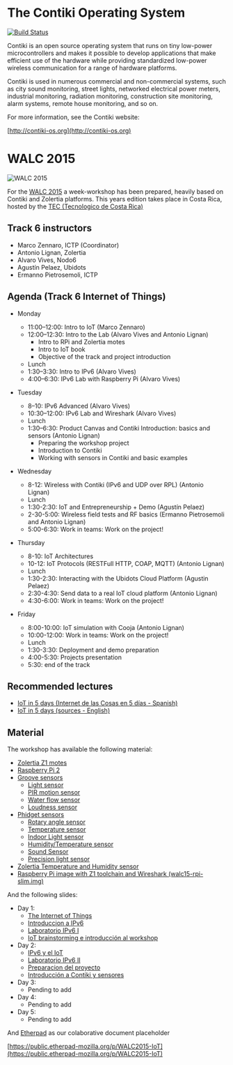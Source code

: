 The Contiki Operating System
============================

[![Build Status](https://travis-ci.org/contiki-os/contiki.svg?branch=master)](https://travis-ci.org/contiki-os/contiki/branches)

Contiki is an open source operating system that runs on tiny low-power
microcontrollers and makes it possible to develop applications that
make efficient use of the hardware while providing standardized
low-power wireless communication for a range of hardware platforms.

Contiki is used in numerous commercial and non-commercial systems,
such as city sound monitoring, street lights, networked electrical
power meters, industrial monitoring, radiation monitoring,
construction site monitoring, alarm systems, remote house monitoring,
and so on.

For more information, see the Contiki website:

[http://contiki-os.org](http://contiki-os.org)

WALC 2015
===========================

![WALC 2015](http://tecdigital.tec.ac.cr/servicios/hoyeneltec/sites/default/files/field/image/act-101.png "WALC 2015")

For the [WALC 2015](http://eslared.net/walc2015/?page_id=2&lang=es_ES) a week-workshop has been prepared, heavily based on
Contiki and Zolertia platforms.  This years edition takes place in Costa Rica, hosted by the [TEC (Tecnologico de Costa Rica)](http://www.tec.ac.cr/Paginas/index.html)

Track 6 instructors
---------------------------

* Marco Zennaro, ICTP (Coordinator)
* Antonio Lignan, Zolertia
* Alvaro Vives, Nodo6
* Agustín Pelaez, Ubidots
* Ermanno Pietrosemoli, ICTP

Agenda (Track 6 Internet of Things)
---------------------------

* Monday
  - 11:00–12:00: Intro to IoT (Marco Zennaro)
  - 12:00–12:30: Intro to the Lab (Alvaro Vives and Antonio Lignan)
    - Intro to RPi and Zolertia motes
    - Intro to IoT book
    - Objective of the track and project introduction
  -  Lunch
  - 1:30–3:30: Intro to IPv6 (Alvaro Vives)
  - 4:00–6:30: IPv6 Lab with Raspberry Pi (Alvaro Vives)
    
* Tuesday
  - 8–10: IPv6 Advanced (Alvaro Vives)
  - 10:30–12:00: IPv6 Lab and Wireshark (Alvaro Vives)
  - Lunch
  - 1:30–6:30: Product Canvas and Contiki Introduction: basics and sensors (Antonio Lignan)
    - Preparing the workshop project
    - Introduction to Contiki
    - Working with sensors in Contiki and basic examples

* Wednesday
  - 8-12: Wireless with Contiki (IPv6 and UDP over RPL) (Antonio Lignan)
  - Lunch
  - 1:30-2:30: IoT and Entrepreneurship + Demo (Agustín Pelaez)
  - 2-30-5:00: Wireless field tests and RF basics (Ermanno Pietrosemoli and Antonio Lignan)
  - 5:00-6:30: Work in teams: Work on the project!

* Thursday
  - 8-10: IoT Architectures
  - 10-12: IoT Protocols (RESTFull HTTP, COAP, MQTT) (Antonio Lignan)
  - Lunch
  - 1:30-2:30: Interacting with the Ubidots Cloud Platform (Agustin Pelaez)
  - 2:30-4:30: Send data to a real IoT cloud platform (Antonio Lignan)
  - 4:30-6:00: Work in teams: Work on the project!

* Friday
  - 8:00-10:00: IoT simulation with Cooja (Antonio Lignan)
  - 10:00-12:00: Work in teams: Work on the project!
  - Lunch
  - 1:30-3:30: Deployment and demo preparation
  - 4:00-5:30: Projects presentation
  - 5:30: end of the track


Recommended lectures
---------------------------

* [IoT in 5 days (Internet de las Cosas en 5 días - Spanish)](http://wireless.ictp.it/Papers/InternetdelasCosas.pdf)
* [IoT in 5 days (sources - English)](https://github.com/marcozennaro/IPv6-WSN-book)

Material
---------------------------

The workshop has available the following material:

* [Zolertia Z1 motes](http://zolertia.io/z1)
* [Raspberry Pi 2](https://www.raspberrypi.org/products/raspberry-pi-2-model-b/)
* [Groove sensors](http://www.seeedstudio.com/depot/s/grovefamily.html)
    * [Light sensor](http://www.seeedstudio.com/depot/Grove-Light-SensorP-p-1253.html?cPath=25_27)
    * [PIR motion sensor](http://www.seeedstudio.com/depot/PIR-Motion-sensor-module-p-74.html)
    * [Water flow sensor](http://www.seeedstudio.com/depot/G12-Water-Flow-Sensor-p-635.html)
    * [Loudness sensor](http://www.seeedstudio.com/depot/Grove-Loudness-Sensor-p-1382.html)
* [Phidget sensors](http://www.phidgets.com/)
    * [Rotary angle sensor](http://www.phidgets.com/products.php?product_id=1109)
    * [Temperature sensor](http://www.phidgets.com/products.php?product_id=1124)
    * [Indoor Light sensor](http://www.phidgets.com/products.php?product_id=1142)
    * [Humidity/Temperature sensor](http://www.phidgets.com/products.php?product_id=1125)
    * [Sound Sensor](http://www.phidgets.com/products.php?product_id=1133)
    * [Precision light sensor](http://www.phidgets.com/products.php?product_id=1127)
* [Zolertia Temperature and Humidity sensor](http://www.sensirion.com/en/products/humidity-temperature/humidity-temperature-sensor-sht2x/)
* [Raspberry Pi image with Z1 toolchain and Wireshark (walc15-rpi-slim.img)](http://sourceforge.net/projects/zolertia/files/VM/)

And the following slides:

* Day 1:
    * [The Internet of Things](https://drive.google.com/file/d/0B1xz6K9Dqu_CR2U0SjJ0Z19KSFVuZzdRcDExZWZ1LWFZZnhn/view?usp=sharing)
    * [Introduccion a IPv6](https://drive.google.com/file/d/0B1xz6K9Dqu_CNE8tcFZKTW91LXc/view?usp=sharing)
    * [Laboratorio IPv6 I](https://drive.google.com/file/d/0B1xz6K9Dqu_CbTdoV2F4eFNIdkE/view?usp=sharing)
    * [IoT brainstorming e introducción al workshop](http://www.slideshare.net/alignan/walc15-day-1-iot-and-workshop-introduction)
* Day 2:
    * [IPv6 y el IoT](https://drive.google.com/file/d/0B1xz6K9Dqu_CdV81RG53Qlphb3c/view?usp=sharing)
    * [Laboratorio IPv6 II](https://drive.google.com/file/d/0B1xz6K9Dqu_CVm8wSUZCcVJ2a00/view?usp=sharing)
    * [Preparacion del proyecto](http://www.slideshare.net/alignan/walc15-day-2-preparacion-del-proyecto)
    * [Introducción a Contiki y sensores](http://www.slideshare.net/alignan/walc15-day-2-introduccion-a-contiki-y-sensores)
* Day 3:
    * Pending to add
* Day 4:
    * Pending to add
* Day 5:
    * Pending to add

And [Etherpad](http://etherpad.org/) as our colaborative document placeholder

[https://public.etherpad-mozilla.org/p/WALC2015-IoT](https://public.etherpad-mozilla.org/p/WALC2015-IoT)

